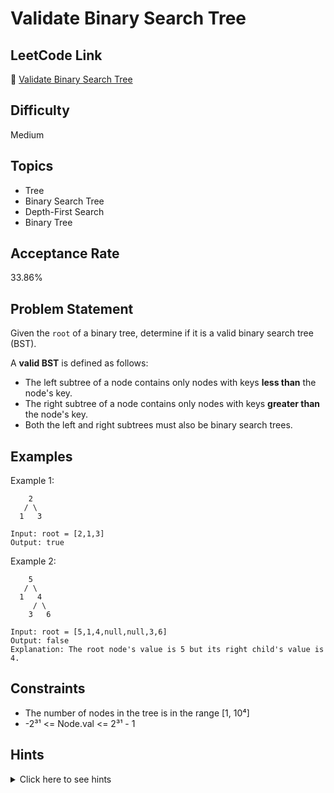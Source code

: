 # Validate Binary Search Tree

## LeetCode Link
🔗 [Validate Binary Search Tree](https://leetcode.com/problems/validate-binary-search-tree)

## Difficulty
Medium

## Topics
- Tree
- Binary Search Tree
- Depth-First Search
- Binary Tree

## Acceptance Rate
33.86%

## Problem Statement
Given the `root` of a binary tree, determine if it is a valid binary search tree (BST).

A **valid BST** is defined as follows:
- The left subtree of a node contains only nodes with keys **less than** the node's key.
- The right subtree of a node contains only nodes with keys **greater than** the node's key.
- Both the left and right subtrees must also be binary search trees.

## Examples
Example 1:
```
    2
   / \
  1   3

Input: root = [2,1,3]
Output: true
```

Example 2:
```
    5
   / \
  1   4
     / \
    3   6

Input: root = [5,1,4,null,null,3,6]
Output: false
Explanation: The root node's value is 5 but its right child's value is 4.
```

## Constraints
- The number of nodes in the tree is in the range [1, 10⁴]
- -2³¹ <= Node.val <= 2³¹ - 1

## Hints
<details>
<summary>Click here to see hints</summary>

1. Use recursion to validate each subtree
2. Keep track of valid ranges for each node
3. For the left subtree, the maximum value should be less than the current node's value
4. For the right subtree, the minimum value should be greater than the current node's value
5. Consider using Long.MIN_VALUE and Long.MAX_VALUE for initial range bounds to handle edge cases

</details>
